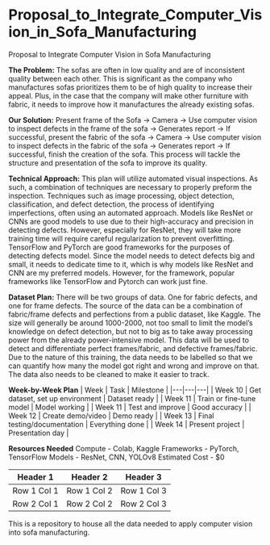 # Proposal_to_Integrate_Computer_Vision_in_Sofa_Manufacturing

Proposal to Integrate Computer Vision in Sofa Manufacturing


**The Problem:**
The sofas are often in low quality and are of inconsistent quality between each other. 
This is significant as the company who manufactures sofas prioritizes them to be of high quality to increase their appeal. Plus, in the case that the company will make other furniture with fabric, it needs to improve how it manufactures the already existing sofas.

**Our Solution:**
Present frame of the Sofa → Camera → Use computer vision to inspect defects in the frame of the sofa → Generates report → If successful, present the fabric of the sofa → Camera → Use computer vision to inspect defects in the fabric of the sofa → Generates report → If successful, finish the creation of the sofa.
This process will tackle the structure and presentation of the sofa to improve its quality.

**Technical Approach:**
This plan will utilize automated visual inspections. As such, a combination of techniques are necessary to properly preform the inspection. Techniques such as image processing, object detection, classification, and defect detection, the process of identifying imperfections, often using an automated approach.
Models like ResNet or CNNs are good models to use due to their high-accuracy and precision in detecting defects. However, especially for ResNet, they will take more training time will require careful regularization to prevent overfitting.
TensorFlow and PyTorch are good frameworks for the purposes of detecting defects model.
Since the model needs to detect defects big and small, it needs to dedicate time to it, which is why models like ResNet and CNN are my preferred models. However, for the framework, popular frameworks like TensorFlow and Pytorch can work just fine.

**Dataset Plan:**
There will be two groups of data. One for fabric defects, and one for frame defects. The source of the data can be a combination of fabric/frame defects and perfections from a public dataset, like Kaggle.
The size will generally be around 1000-2000, not too small to limit the model’s knowledge on defect detection, but not to big as to take away processing power from the already power-intensive model.
This data will be used to detect and differentiate perfect frames/fabric, and defective frames/fabric.
Due to the nature of this training, the data needs to be labelled so that we can quantify how many the model got right and wrong and improve on that. The data also needs to be cleaned to make it easier to track.

**Week-by-Week Plan**
| Week | Task | Milestone |
|---|---|---|
| Week 10 |  Get dataset, set up environment | Dataset ready |
| Week 11 | Train or fine-tune model | Model working |
| Week 11 | Test and improve | Good accuracy |
| Week 12 | Create demo/video | Demo ready |
| Week 13 | Final testing/documentation | Everything done |
| Week 14 | Present project | Presentation day |

**Resources Needed**
Compute - Colab, Kaggle
Frameworks - PyTorch, TensorFlow
Models - ResNet, CNN, YOLOv8
Estimated Cost - $0


| Header 1 | Header 2 | Header 3 |
|---|---|---|
| Row 1 Col 1 | Row 1 Col 2 | Row 1 Col 3 |
| Row 2 Col 1 | Row 2 Col 2 | Row 2 Col 3 |




This is a repository to house all the data needed to apply computer vision into sofa manufacturing.
